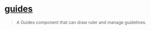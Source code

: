 # [guides](https://github.com/daybrush/guides)

> A Guides component that can draw ruler and manage guidelines.
